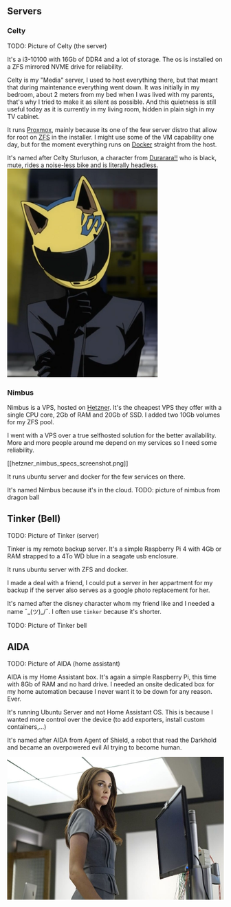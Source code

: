 ## Servers
### Celty

TODO: Picture of Celty (the server)

It's a i3-10100 with 16Gb of DDR4 and a lot of storage. The os is installed on a ZFS mirrored NVME drive for reliability.

Celty is my "Media" server, I used to host everything there, but that meant that during maintenance everything went down.
It was initially in my bedroom, about 2 meters from my bed when I was lived with my parents, that's why I tried to make it as silent as possible. And this quietness is still useful today as it is currently in my living room, hidden in plain sigh in my TV cabinet.

It runs [Proxmox](proxmox.md), mainly because its one of the few server distro that allow for root on [ZFS](zfs.md) in the installer. I might use some of the VM capability one day, but for the moment everything runs on [Docker](docs/celty/host/docker.md) straight from the host.

It's named after Celty Sturluson, a character from [Durarara!!](https://en.wikipedia.org/wiki/Durarara!!) who is black, mute, rides a noise-less bike and is literally headless.
![Celty Sturluson from Durarara](../assets/Celty.png)

### Nimbus

Nimbus is a VPS, hosted on [Hetzner](https://hetzner.com/). It's the cheapest VPS they offer with a single CPU core, 2Gb of RAM and 20Gb of SSD. I added two 10Gb volumes for my ZFS pool.

I went with a VPS over a true selfhosted solution for the better availability. More and more people around me depend on my services so I need some reliability.

[[hetzner_nimbus_specs_screenshot.png]]

It runs ubuntu server and docker for the few services on there.

It's named Nimbus because it's in the cloud.
TODO: picture of nimbus from dragon ball


## Tinker (Bell)

TODO: Picture of Tinker (server)

Tinker is my remote backup server. It's a simple Raspberry Pi 4 with 4Gb or RAM strapped to a 4To WD blue in a seagate usb enclosure.

It runs ubuntu server with ZFS and docker.

I made a deal with a friend, I could put a server in her appartment for my backup if the server also serves as a google photo replacement for her.

It's named after the disney character whom my friend like and I needed a name ¯\_(ツ)\_/¯. I often use `tinker` because it's shorter.

TODO: Picture of Tinker bell

## AIDA

TODO: Picture of AIDA (home assistant)

AIDA is my Home Assistant box. It's again a simple Raspberry Pi, this time with 8Gb of RAM and no hard drive. I needed an onsite dedicated box for my home automation because I never want it to be down for any reason. Ever.

It's running Ubuntu Server and not Home Assistant OS. This is because I wanted more control over the device (to add exporters, install custom containers,...)

It's named after AIDA from Agent of Shield, a robot that read the Darkhold and became an overpowered evil AI trying to become human.

![Picture of AIDA from Agents of Shield](../assets/AIDA.jpg)